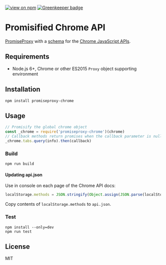 [![view on npm](http://img.shields.io/npm/v/promiseproxy-chrome.svg)](https://www.npmjs.org/package/promiseproxy-chrome) [![Greenkeeper badge](https://badges.greenkeeper.io/slikts/promiseproxy-chrome.svg)](https://greenkeeper.io/)

# Promisified Chrome API

[PromiseProxy](https://github.com/slikts/promiseproxy) with a [schema](schema.js) for the [Chrome JavaScript APIs](https://developer.chrome.com/extensions/api_index).

## Requirements

 * Node.js 6+, Chrome or other ES2015 `Proxy` object supporting environment

## Installation

```
npm install promiseproxy-chrome
```

## Usage

```js
// Promisify the global chrome object
const _chrome = require('promiseproxy-chrome')(chrome)
// Callback methods return promises when the callback parameter is null or undefined
_chrome.tabs.query(info).then(callback)
```

### Build

```
npm run build
```

#### Updating api.json

Use in console on each page of the Chrome API docs:
```js
localStorage.methods = JSON.stringify(Object.assign(JSON.parse(localStorage.methods), { [location.pathname]: $$('#toc .pln').filter(x => /callback/i.test(x.textContent)).map(x => x.closest('.prettyprint').textContent) }))
```

Copy contents of `localStorage.methods` to `api.json`.

### Test

```
npm install --only=dev
npm run test
```

## License

MIT
